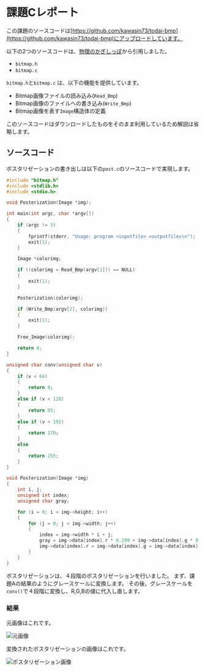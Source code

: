 # 課題Cレポート

この課題のソースコードは[https://github.com/kawasin73/todai-bmp](https://github.com/kawasin73/todai-bmp)にアップロードしています。

以下の2つのソースコードは、[物理のかぎしっぽ](http://hooktail.org/computer/index.php?Bitmap%A5%D5%A5%A1%A5%A4%A5%EB%A4%F2%C6%FE%BD%D0%CE%CF%A4%B7%A4%C6%A4%DF%A4%EB)から引用しました。

- `bitmap.h`
- `bitmap.c`

`bitmap.h`と`bitmap.c` は、以下の機能を提供しています。

- Bitmap画像ファイルの読み込み(`Read_Bmp`)
- Bitmap画像のファイルへの書き込み(`Write_Bmp`)
- Bitmap画像を表す`Image`構造体の定義

このソースコードはダウンロードしたものをそのまま利用しているため解説は省略します。

## ソースコード

ポスタリゼーションの書き出しは以下の`post.c`のソースコードで実現します。

```c:post.c
#include "bitmap.h"
#include <stdlib.h>
#include <stdio.h>

void Posterization(Image *img);

int main(int argc, char *argv[])
{
    if (argc != 3)
    {
        fprintf(stderr, "Usage: program <inputfile> <outputfile>\n");
        exit(1);
    }

    Image *colorimg;

    if ((colorimg = Read_Bmp(argv[1])) == NULL)
    {
        exit(1);
    }

    Posterization(colorimg);

    if (Write_Bmp(argv[2], colorimg))
    {
        exit(1);
    }

    Free_Image(colorimg);

    return 0;
}

unsigned char conv(unsigned char v)
{
    if (v < 64)
    {
        return 0;
    }
    else if (v < 128)
    {
        return 85;
    }
    else if (v < 192)
    {
        return 170;
    }
    else
    {
        return 255;
    }
}

void Posterization(Image *img)
{
    int i, j;
    unsigned int index;
    unsigned char gray;

    for (i = 0; i < img->height; i++)
    {
        for (j = 0; j < img->width; j++)
        {
            index = img->width * i + j;
            gray = img->data[index].r * 0.299 + img->data[index].g * 0.587 + img->data[index].b * 0.114;
            img->data[index].r = img->data[index].g = img->data[index].b = conv(gray);
        }
    }
}

```

ポスタリゼーションは、４段階のポスタリゼーションを行いました。
まず、課題Aの結果のようにグレースケールに変換します。
その後、グレースケールを`conv()`で４段階に変換し、R,G,Bの値に代入し直します。

### 結果

元画像はこれです。

![元画像](./sample.bmp)

変換されたポスタリゼーションの画像はこれです。

![ポスタリゼーション画像](./post.bmp)
